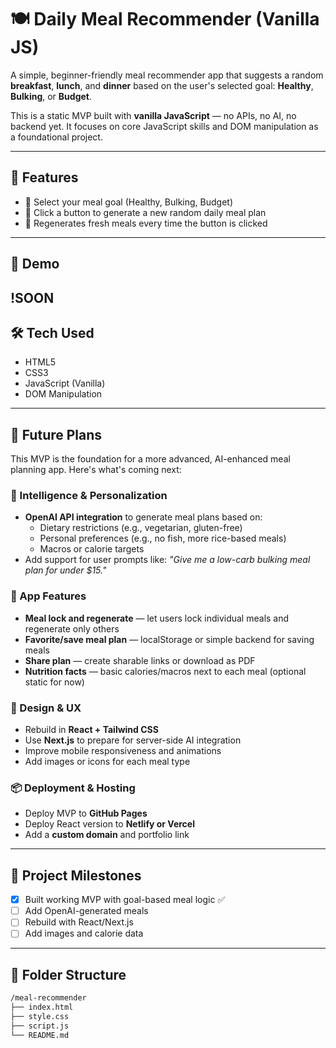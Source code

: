 # 🍽️ Daily Meal Recommender (Vanilla JS)

A simple, beginner-friendly meal recommender app that suggests a random **breakfast**, **lunch**, and **dinner** based on the user's selected goal: **Healthy**, **Bulking**, or **Budget**.

This is a static MVP built with **vanilla JavaScript** — no APIs, no AI, no backend yet. It focuses on core JavaScript skills and DOM manipulation as a foundational project.

---

## 🚀 Features

- 🎯 Select your meal goal (Healthy, Bulking, Budget)
- 🔁 Click a button to generate a new random daily meal plan
- 🔄 Regenerates fresh meals every time the button is clicked

---

## 📸 Demo

!SOON
---

## 🛠️ Tech Used

- HTML5  
- CSS3  
- JavaScript (Vanilla)  
- DOM Manipulation

---

## 🌱 Future Plans

This MVP is the foundation for a more advanced, AI-enhanced meal planning app. Here's what's coming next:

### 🧠 Intelligence & Personalization

- **OpenAI API integration** to generate meal plans based on:  
  - Dietary restrictions (e.g., vegetarian, gluten-free)  
  - Personal preferences (e.g., no fish, more rice-based meals)  
  - Macros or calorie targets  
- Add support for user prompts like: *"Give me a low-carb bulking meal plan for under $15."*

### 🧩 App Features

- **Meal lock and regenerate** — let users lock individual meals and regenerate only others  
- **Favorite/save meal plan** — localStorage or simple backend for saving meals  
- **Share plan** — create sharable links or download as PDF  
- **Nutrition facts** — basic calories/macros next to each meal (optional static for now)

### 🎨 Design & UX

- Rebuild in **React + Tailwind CSS**  
- Use **Next.js** to prepare for server-side AI integration  
- Improve mobile responsiveness and animations  
- Add images or icons for each meal type

### 📦 Deployment & Hosting

- Deploy MVP to **GitHub Pages**  
- Deploy React version to **Netlify or Vercel**  
- Add a **custom domain** and portfolio link

---

## 🔗 Project Milestones

- [x] Built working MVP with goal-based meal logic ✅  
- [ ] Add OpenAI-generated meals  
- [ ] Rebuild with React/Next.js  
- [ ] Add images and calorie data

---

## 📁 Folder Structure

```bash
/meal-recommender
├── index.html
├── style.css
├── script.js
└── README.md
